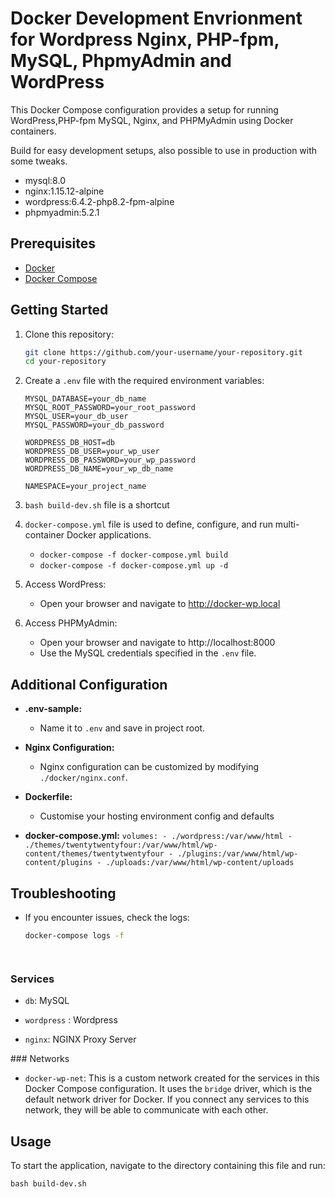 
# Docker Development Envrionment for  Wordpress Nginx, PHP-fpm, MySQL, PhpmyAdmin and WordPress

This Docker Compose configuration provides a setup for running WordPress,PHP-fpm  MySQL, Nginx, and PHPMyAdmin using Docker containers.

Build for easy development setups, also possible to use in production with some tweaks.

 - mysql:8.0
 - nginx:1.15.12-alpine
 - wordpress:6.4.2-php8.2-fpm-alpine
 - phpmyadmin:5.2.1


## Prerequisites

- [Docker](https://docs.docker.com/get-docker/)
- [Docker Compose](https://docs.docker.com/compose/install/)

## Getting Started

1. Clone this repository:

    ```bash
    git clone https://github.com/your-username/your-repository.git
    cd your-repository
    ```

2. Create a `.env` file with the required environment variables:

    ```dotenv
    MYSQL_DATABASE=your_db_name
    MYSQL_ROOT_PASSWORD=your_root_password
    MYSQL_USER=your_db_user
    MYSQL_PASSWORD=your_db_password

    WORDPRESS_DB_HOST=db
    WORDPRESS_DB_USER=your_wp_user
    WORDPRESS_DB_PASSWORD=your_wp_password
    WORDPRESS_DB_NAME=your_wp_db_name

    NAMESPACE=your_project_name
    ```

 3. `bash build-dev.sh` file is a shortcut 
 4. `docker-compose.yml` file is used to define, configure, and run  multi-container Docker applications.
 
     -  `docker-compose -f docker-compose.yml build`
     -  `docker-compose -f docker-compose.yml up -d` 

5. Access WordPress:

    - Open your browser and navigate to http://docker-wp.local

6. Access PHPMyAdmin:

    - Open your browser and navigate to http://localhost:8000
    - Use the MySQL credentials specified in the `.env` file.

## Additional Configuration

- **.env-sample:**
  - Name it to `.env` and save in project root.

- **Nginx Configuration:**
  - Nginx configuration can be customized by modifying `./docker/nginx.conf`.

- **Dockerfile:**
  - Customise your hosting environment config and defaults
  
- **docker-compose.yml:**
      `volumes:
      - ./wordpress:/var/www/html
      - ./themes/twentytwentyfour:/var/www/html/wp-content/themes/twentytwentyfour
      - ./plugins:/var/www/html/wp-content/plugins
      - ./uploads:/var/www/html/wp-content/uploads`

  

## Troubleshooting

- If you encounter issues, check the logs:
  ```bash
  docker-compose logs -f




### Services
- `db`: MySQL 

- `wordpress` : Wordpress

- `nginx`: NGINX Proxy Server

### Networks
- `docker-wp-net`: This is a custom network created for the services in this Docker Compose configuration. It uses the `bridge` driver, which is the default network driver for Docker. If you connect any services to this network, they will be able to communicate with each other.

## Usage

To start the application, navigate to the directory containing this file and run:

`bash build-dev.sh`

